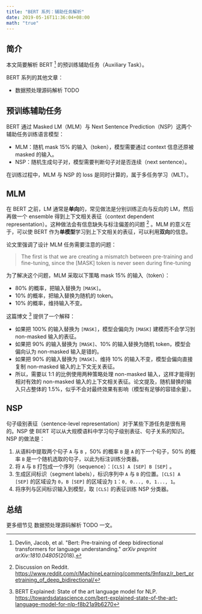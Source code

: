 ```yaml
---
title: "BERT 系列：辅助任务解析"
date: 2019-05-16T11:36:04+08:00
math: "true"
---
```


## 简介

本文简要解析 BERT [^1]  的预训练辅助任务（Auxiliary Task）。

BERT 系列的其他文章：

*   数据预处理源码解析 TODO



## 预训练辅助任务

BERT 通过 Masked LM（MLM）与 Next Sentence Prediction（NSP）这两个辅助任务训练语言模型：

*   MLM：随机 mask 15% 的输入（token），模型需要通过 context 信息还原被 masked 的输入。
*   NSP：随机生成句子对，模型需要判断句子对是否连续（next sentence）。

在训练过程中，MLM 与 NSP 的 loss 是同时计算的，属于多任务学习（MLT）。



## MLM

在 BERT 之前，LM 通常是**单向**的，常见做法是分别训练正向与反向的 LM，然后再做一个 ensemble 得到上下文相关表征（context dependent representation）。这种做法会有信息缺失与标注偏差的问题 [^4] 。MLM 的意义在于，可以使 BERT 作为**单模型**学习到上下文相关的表征，可以利用**双向**的信息。

论文里强调了设计 MLM 任务需要注意的问题：

>   The first is that we are creating a mismatch between pre-training and fine-tuning, since the [MASK] token is never seen during fine-tuning

为了解决这个问题，MLM 采取以下策略 mask 15% 的输入（token）：

*   80% 的概率，把输入替换为 `[MASK]`。
*   10% 的概率，把输入替换为随机的 token。
*   10% 的概率，维持输入不变。

这篇博文 [^2] 提供了一个解释：

*   如果把 100% 的输入替换为 `[MASK]`，模型会偏向为 `[MASK]` 建模而不会学习到 non-masked 输入的表征。
*   如果把 90% 的输入替换为 `[MASK]`、10% 的输入替换为随机 token，模型会偏向认为 non-masked 输入是错的。
*   如果把 90% 的输入替换为 `[MASK]`、维持 10% 的输入不变，模型会偏向直接复制 non-masked 输入的上下文无关表征。
*   所以，需要以 1:1 的比例使用两种策略处理 non-masked 输入，这样才能得到相对有效的 non-masked 输入的上下文相关表征。论文提及，随机替换的输入只占整体的 1.5%，似乎不会对最终效果有影响（模型有足够的容错余量）。



## NSP

句子级别表征（sentence-level representation）对于某些下游任务是很有用的。NSP 使 BERT 可以从大规模语料中学习句子级别表征、句子关系的知识。NSP 的做法是：

1.  从语料中提取两个句子 `A` 与 `B` ，50% 的概率 `B` 是 `A` 的下一个句子，50% 的概率 `B` 是一个随机选取的句子，以此为标注训练分类器。
2.  将 `A` 与 `B`  打包成一个序列（sequence）：`[CLS] A [SEP] B [SEP]` 。
3.  生成区间标识（segment labels），标识序列中  `A` 与 `B` 的位置。`[CLS] A [SEP]` 的区域设为 `0`，`B [SEP]` 的区域设为 `1`：`0, 0..., 0, 1..., 1`。
4.  将序列与区间标识输入到模型，取 `[CLS]` 的表征训练 NSP 分类器。



## 总结

更多细节见 数据预处理源码解析 TODO 一文。



[^1]: Devlin, Jacob, et al. "Bert: Pre-training of deep bidirectional transformers for language understanding." *arXiv preprint arXiv:1810.04805*(2018).
[^2]: BERT Explained: State of the art language model for NLP.  https://towardsdatascience.com/bert-explained-state-of-the-art-language-model-for-nlp-f8b21a9b6270
[^4]: Discussion on Reddit.  https://www.reddit.com/r/MachineLearning/comments/9nfqxz/r_bert_pretraining_of_deep_bidirectional/

